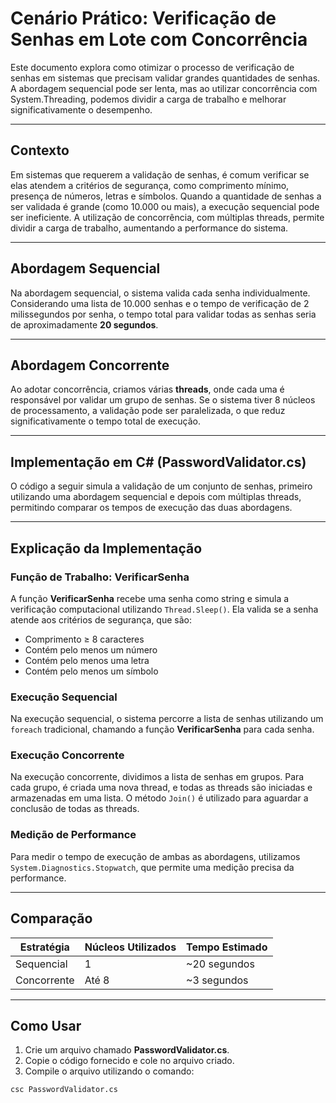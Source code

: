 # Cenário Prático: Verificação de Senhas em Lote com Concorrência

Este documento explora como otimizar o processo de verificação de senhas em sistemas que precisam validar grandes quantidades de senhas. A abordagem sequencial pode ser lenta, mas ao utilizar concorrência com System.Threading, podemos dividir a carga de trabalho e melhorar significativamente o desempenho.

---

## Contexto

Em sistemas que requerem a validação de senhas, é comum verificar se elas atendem a critérios de segurança, como comprimento mínimo, presença de números, letras e símbolos. Quando a quantidade de senhas a ser validada é grande (como 10.000 ou mais), a execução sequencial pode ser ineficiente. A utilização de concorrência, com múltiplas threads, permite dividir a carga de trabalho, aumentando a performance do sistema.

---

## Abordagem Sequencial

Na abordagem sequencial, o sistema valida cada senha individualmente. Considerando uma lista de 10.000 senhas e o tempo de verificação de 2 milissegundos por senha, o tempo total para validar todas as senhas seria de aproximadamente **20 segundos**.

---

## Abordagem Concorrente

Ao adotar concorrência, criamos várias **threads**, onde cada uma é responsável por validar um grupo de senhas. Se o sistema tiver 8 núcleos de processamento, a validação pode ser paralelizada, o que reduz significativamente o tempo total de execução.

---

## Implementação em C# (PasswordValidator.cs)

O código a seguir simula a validação de um conjunto de senhas, primeiro utilizando uma abordagem sequencial e depois com múltiplas threads, permitindo comparar os tempos de execução das duas abordagens.

---

## Explicação da Implementação

### Função de Trabalho: VerificarSenha

A função **VerificarSenha** recebe uma senha como string e simula a verificação computacional utilizando `Thread.Sleep()`. Ela valida se a senha atende aos critérios de segurança, que são:

- Comprimento ≥ 8 caracteres
- Contém pelo menos um número
- Contém pelo menos uma letra
- Contém pelo menos um símbolo

### Execução Sequencial

Na execução sequencial, o sistema percorre a lista de senhas utilizando um `foreach` tradicional, chamando a função **VerificarSenha** para cada senha.

### Execução Concorrente

Na execução concorrente, dividimos a lista de senhas em grupos. Para cada grupo, é criada uma nova thread, e todas as threads são iniciadas e armazenadas em uma lista. O método `Join()` é utilizado para aguardar a conclusão de todas as threads.

### Medição de Performance

Para medir o tempo de execução de ambas as abordagens, utilizamos `System.Diagnostics.Stopwatch`, que permite uma medição precisa da performance.

---

## Comparação

| Estratégia  | Núcleos Utilizados | Tempo Estimado |
| ----------- | ------------------ | -------------- |
| Sequencial  | 1                  | ~20 segundos   |
| Concorrente | Até 8              | ~3 segundos    |

---

## Como Usar

1. Crie um arquivo chamado **PasswordValidator.cs**.
2. Copie o código fornecido e cole no arquivo criado.
3. Compile o arquivo utilizando o comando:

```bash
csc PasswordValidator.cs
```
